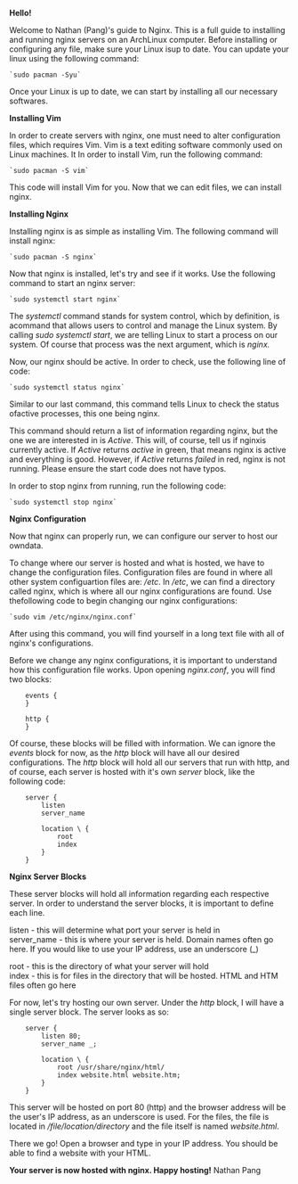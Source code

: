 **Hello!**

Welcome to Nathan (Pang)'s guide to Nginx.
This is a full guide to installing and running nginx servers on an ArchLinux computer. Before installing or configuring any file, make sure your Linux isup to date. You can update your linux using the following command:

	`sudo pacman -Syu`

Once your Linux is up to date, we can start by installing all our necessary softwares.


**Installing Vim**

In order to create servers with nginx, one must need to alter configuration files, which requires Vim. Vim is a text editing software commonly used on Linux machines. It In order to install Vim, run the following command:

	`sudo pacman -S vim`

This code will install Vim for you. Now that we can edit files, we can install nginx.


**Installing Nginx**

Installing nginx is as simple as installing Vim. The following command will install nginx:

	`sudo pacman -S nginx`

Now that nginx is installed, let's try and see if it works. Use the following command to start an nginx server:

	`sudo systemctl start nginx`

The *systemctl* command stands for system control, which by definition, is acommand that allows users to control and manage the Linux system. By calling *sudo systemctl start*, we are telling Linux to start a process on our system. Of course that process was the next argument, which is *nginx.*

Now, our nginx should be active. In order to check, use the following line of code:

	`sudo systemctl status nginx`

Similar to our last command, this command tells Linux to check the status ofactive processes, this one being nginx.

This command should return a list of information regarding nginx, but the
one we are interested in is *Active*. This will, of course, tell us if nginxis currently active. If *Active* returns *active* in green, that means nginx is active and everything is good. However, if *Active* returns *failed* in red, nginx is not running. Please ensure the start code does not have typos.

In order to stop nginx from running, run the following code:

	`sudo systemctl stop nginx`

**Nginx Configuration**

Now that nginx can properly run, we can configure our server to host our owndata.

To change where our server is hosted and what is hosted, we have to change the configuration files. Configuration files are found in where all other system configuartion files are: */etc*. In */etc*, we can find a directory called nginx, which is where all our nginx configurations are found. Use thefollowing code to begin changing our nginx configurations:

	`sudo vim /etc/nginx/nginx.conf`

After using this command, you will find yourself in a long text file with all of nginx's configurations.

Before we change any nginx configurations, it is important to understand how this configuration file works. Upon opening *nginx.conf*, you will find two blocks:

```
	events {
	}

	http {
	}
```

Of course, these blocks will be filled with information. We can ignore the *events* block for now, as the *http* block will have all our desired configurations. The *http* block will hold all our servers that run with http, and of course, each server is hosted with it's own *server* block, like the
following code:

```
	server {
		listen
		server_name
	
		location \ {
			root
			index
		}
	}
```

**Nginx Server Blocks**

These server blocks will hold all information regarding each respective server. In order to understand the server blocks, it is important to define each line.

listen - this will determine what port your server is held in  
server_name - this is where your server is held. Domain names often go here. If you would like to use your IP address, use an underscore (_)

root - this is the directory of what your server will hold  
index - this is for files in the directory that will be hosted. HTML and HTM files often go here


For now, let's try hosting our own server. Under the *http* block, I will have a single server block. The server looks as so:

```
	server {
		listen 80;
		server_name _;

		location \ {
			root /usr/share/nginx/html/
			index website.html website.htm;
		}
	}
```

This server will be hosted on port 80 (http) and the browser address will be the user's IP address, as an underscore is used. For the files, the file is located in */file/location/directory* and the file itself is named *website.html*.

There we go! Open a browser and type in your IP address. You should be able to find a website with your HTML.


**Your server is now hosted with nginx. Happy hosting!**
Nathan Pang
